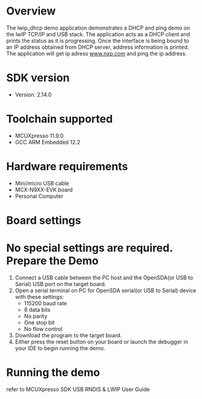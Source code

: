 Overview
========

The lwip_dhcp demo application demonstrates a DHCP and ping demo on the lwIP TCP/IP and USB stack.
The application acts as a DHCP client and prints the status as it is progressing.
Once the interface is being bound to an IP address obtained from DHCP server, address information is printed.
The application will get ip adress www.nxp.com and ping the ip address.


SDK version
===========
- Version: 2.14.0

Toolchain supported
===================
- MCUXpresso  11.9.0
- GCC ARM Embedded  12.2

Hardware requirements
=====================
- Mini/micro USB cable
- MCX-N9XX-EVK board
- Personal Computer

Board settings
==============
No special settings are required.
Prepare the Demo
================
1.  Connect a USB cable between the PC host and the OpenSDA(or USB to Serial) USB port on the target board.
2.  Open a serial terminal on PC for OpenSDA serial(or USB to Serial) device with these settings:
    - 115200 baud rate
    - 8 data bits
    - No parity
    - One stop bit
    - No flow control
3.  Download the program to the target board.
4.  Either press the reset button on your board or launch the debugger in your IDE to begin running the demo.

Running the demo
================
refer to MCUXpresso SDK USB RNDIS & LWIP User Guide
